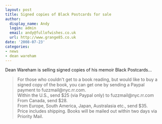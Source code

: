 ```yaml
---
layout: post
title: Signed copies of Black Postcards for sale
author:
  display_name: Andy
  login: admin
  email: andy@fullofwishes.co.uk
  url: http://www.grange85.co.uk
date: '2008-07-23'
categories:
- news
- dean wareham
---
```

<p>Dean Wareham is selling signed copies of his memoir Black Postcards...</p>
<blockquote><p>For those who couldn't get to a book reading, but would like to buy a signed copy of the book, you can get one by sending a Paypal payment to fuzzmail@nyc.rr.com.<br />
Within the U.S., send $25 (via Paypal only) to fuzzmail@nyc.rr.com<br />
From Canada, send $28.<br />
From Europe, South America, Japan, Australasia etc., send $35.<br />
Price includes shipping. Books will be mailed out within two days via Priority Mail.</p></blockquote>
